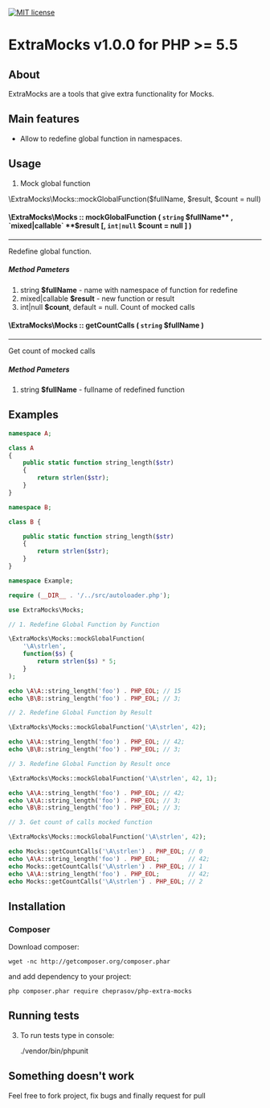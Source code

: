 [![MIT license](http://img.shields.io/badge/license-MIT-brightgreen.svg)](http://opensource.org/licenses/MIT)
# ExtraMocks v1.0.0 for PHP >= 5.5

## About

ExtraMocks are a tools that give extra functionality for Mocks.

## Main features
- Allow to redefine global function in namespaces.

## Usage

1. Mock global function

\ExtraMocks\Mocks::mockGlobalFunction($fullName, $result, $count = null)

#### \ExtraMocks\Mocks :: mockGlobalFunction ( `string` **$fullName** , `mixed|callable` **$result** [, `int|null` **$count** = null ] )
---
Redefine global function.

##### Method Pameters

1. string **$fullName** - name with namespace of function for redefine
2. mixed|callable **$result** - new function or result
3. int|null **$count**, default = null. Count of mocked calls

#### \ExtraMocks\Mocks :: getCountCalls ( `string` **$fullName** )
---
Get count of mocked calls

##### Method Pameters

1. string **$fullName** - fullname of redefined function


## Examples

```php
namespace A;

class A
{
    public static function string_length($str)
    {
        return strlen($str);
    }
}
```

```php
namespace B;

class B {

    public static function string_length($str)
    {
        return strlen($str);
    }
}
```

```php
namespace Example;

require (__DIR__ . '/../src/autoloader.php');

use ExtraMocks\Mocks;

// 1. Redefine Global Function by Function

\ExtraMocks\Mocks::mockGlobalFunction(
    '\A\strlen',
    function($s) {
        return strlen($s) * 5;
    }
);

echo \A\A::string_length('foo') . PHP_EOL; // 15
echo \B\B::string_length('foo') . PHP_EOL; // 3;

// 2. Redefine Global Function by Result

\ExtraMocks\Mocks::mockGlobalFunction('\A\strlen', 42);

echo \A\A::string_length('foo') . PHP_EOL; // 42;
echo \B\B::string_length('foo') . PHP_EOL; // 3;

// 3. Redefine Global Function by Result once

\ExtraMocks\Mocks::mockGlobalFunction('\A\strlen', 42, 1);

echo \A\A::string_length('foo') . PHP_EOL; // 42;
echo \A\A::string_length('foo') . PHP_EOL; // 3;
echo \B\B::string_length('foo') . PHP_EOL; // 3;

// 3. Get count of calls mocked function

\ExtraMocks\Mocks::mockGlobalFunction('\A\strlen', 42);

echo Mocks::getCountCalls('\A\strlen') . PHP_EOL; // 0
echo \A\A::string_length('foo') . PHP_EOL;        // 42;
echo Mocks::getCountCalls('\A\strlen') . PHP_EOL; // 1
echo \A\A::string_length('foo') . PHP_EOL;        // 42;
echo Mocks::getCountCalls('\A\strlen') . PHP_EOL; // 2
```

## Installation

### Composer

Download composer:

    wget -nc http://getcomposer.org/composer.phar

and add dependency to your project:

    php composer.phar require cheprasov/php-extra-mocks

## Running tests

3. To run tests type in console:

    ./vendor/bin/phpunit

## Something doesn't work

Feel free to fork project, fix bugs and finally request for pull
